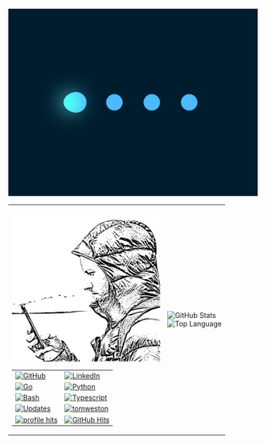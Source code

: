 <p align="center">
    <img src="https://raw.githubusercontent.com/tomweston/tomweston/master/images/dots.gif" alt="Dots">
</p>
<table align="center">
    <tr>
        <td>
            <table align="center">
                <p align="center">
                 <img src="https://raw.githubusercontent.com/tomweston/tomweston/master/images/lineart.png" alt="Lineart" width="300" height="300">
                </p>
                <tr>
                    <td><a href="https://github.com/tomweston" target="_blank"><img alt="GitHub" src="https://img.shields.io/badge/-@tomweston-181717?style=flat-square&logo=GitHub&logoColor=white"></a></td>
                    <td><a href="https://www.linkedin.com/in/westontom" target="_blank"><img alt="LinkedIn" src="https://img.shields.io/badge/-LinkedIn-0077B5?style=flat-square&logo=Linkedin&logoColor=white"></a></td>
                </tr>
                <tr>
                    <td><a href="https://github.com/tomweston?tab=repositories&language=go" target="_blank"><img alt="Go" src="https://img.shields.io/badge/-Go-276DC3?style=flat-square&logo=Go&logoColor=white"></a></td>
                    <td><a href="https://github.com/tomweston?tab=repositories&language=python" target="_blank"><img alt="Python" src="https://img.shields.io/badge/-Python-yellow?style=flat-square&logo=Python&logoColor=white"></a></td>
                </tr>
                <tr>
                    <td><a href="https://github.com/tomweston?tab=repositories&language=shell" target="_blank"><img alt="Bash" src="https://img.shields.io/badge/-Bash-orange?style=flat-square&logo=PowerShell&logoColor=white"></a></td>
                    <td><a href="https://github.com/tomweston?tab=repositories&language=typescript" target="_blank"><img alt="Typescript" src="https://img.shields.io/badge/-Typescript-0076A8?style=flat-square&logo=Typescript&logoColor=white"></a></td>
                </tr>
                <tr>
                    <td><a href="https://github.com/tomweston?tab=followers" target="_blank"><img alt="Updates" src="https://img.shields.io/badge/--000000?style=flat-square&logo=RSS&logoColor=white"></a></td>
                    <td><a href="https://github.com/tomweston" target="_blank"><img alt="tomweston" src="https://badges.pufler.dev/visits/tomweston/tomweston?logo=GitHub&label=visits&color=success&logoColor=white&style=flat-square"/></a></td>
                </tr>
                <tr>
                    <td><a href="https://github.com/tomweston" target="_blank"><img alt="profile hits" src="https://img.shields.io/jsdelivr/gh/hw/tomweston/tomweston?label=hits&style=flat-square"></a></td>
                    <td><a href="https://github.com/tomweston/tomweston" target="_blank"><img alt="GitHub Hits" src="https://img.shields.io/github/last-commit/tomweston/tomweston?label=Profile%20Updated&style=flat-square"></a></td>
                </tr>
            </table>
        </td>
        <td>
            <img alt = "GitHub Stats" src="https://github-readme-stats.vercel.app/api?username=tomweston&show_icons=true&hide=issues&icon_color=000000&hide_border=true&title_color=5391FE&text_color=555">
            <br>
            <img alt = "Top Language" src="https://github-readme-stats.vercel.app/api/top-langs/?username=tomweston&hide=html,&hide_border=true&title_color=5391FE&text_color=555">
        </td>
    </tr>
</table>
